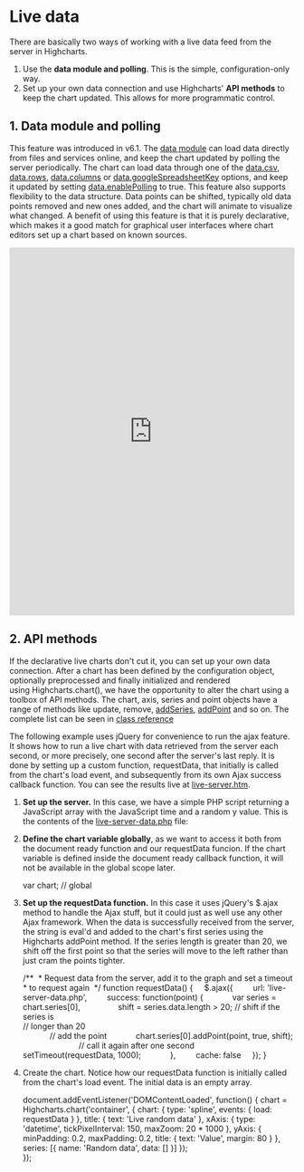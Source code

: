 Live data
=========

There are basically two ways of working with a live data feed from the server in Highcharts.

1.  Use the **data module and polling**. This is the simple, configuration-only way.
2.  Set up your own data connection and use Highcharts' **API methods** to keep the chart updated. This allows for more programmatic control.

1\. Data module and polling
---------------------------

This feature was introduced in v6.1. The [data module](https://www.highcharts.com/docs/working-with-data/data-module) can load data directly from files and services online, and keep the chart updated by polling the server periodically. The chart can load data through one of the [data.csv](https://api.highcharts.com/highcharts/data.csv), [data.rows](https://api.highcharts.com/highcharts/data.rows), [data.columns](https://api.highcharts.com/highcharts/data.columns) or [data.googleSpreadsheetKey](https://api.highcharts.com/highcharts/data.googleSpreadsheetKey) options, and keep it updated by setting [data.enablePolling](https://api.highcharts.com/highcharts/data.enablePolling) to true. This feature also supports flexibility to the data structure. Data points can be shifted, typically old data points removed and new ones added, and the chart will animate to visualize what changed. A benefit of using this feature is that it is purely declarative, which makes it a good match for graphical user interfaces where chart editors set up a chart based on known sources.

<iframe width="320" height="240" style="width: 100%; height: 650px; border: none;" src=https://www.highcharts.com/samples/highcharts/data/livedata-columns/></iframe>

2\. API methods
---------------

If the declarative live charts don't cut it, you can set up your own data connection. After a chart has been defined by the configuration object, optionally preprocessed and finally initialized and rendered using Highcharts.chart(), we have the opportunity to alter the chart using a toolbox of API methods. The chart, axis, series and point objects have a range of methods like update, remove, [addSeries](http://api.highcharts.com/highcharts/Chart.addSeries), [addPoint](http://api.highcharts.com/highcharts/Series.addPoint) and so on. The complete list can be seen in [class reference](https://api.highcharts.com/class-reference)

The following example uses jQuery for convenience to run the ajax feature. It shows how to run a live chart with data retrieved from the server each second, or more precisely, one second after the server's last reply. It is done by setting up a custom function, requestData, that initially is called from the chart's load event, and subsequently from its own Ajax success callback function. You can see the results live at [live-server.htm](studies/live-server.htm).

1.  **Set up the server.** In this case, we have a simple PHP script returning a JavaScript array with the JavaScript time and a random y value. This is the contents of the [live-server-data.php](studies/live-server-data.php) file:

    
    <?php
    // Set the JSON header
    header("Content-type: text/json");
    
    // The x value is the current JavaScript time, which is the Unix time multiplied   
    // by 1000.
    $x = time() \* 1000;
    // The y value is a random number
    $y = rand(0, 100);
    
    // Create a PHP array and echo it as JSON
    $ret = array($x, $y);
    echo json\_encode($ret);
    ?>
    

2.  **Define the chart variable globally**, as we want to access it both from the document ready function and our requestData funcion. If the chart variable is defined inside the document ready callback function, it will not be available in the global scope later.

    
    var chart; // global
    

3.  **Set up the requestData function.** In this case it uses jQuery's $.ajax method to handle the Ajax stuff, but it could just as well use any other Ajax framework. When the data is successfully received from the server, the string is eval'd and added to the chart's first series using the Highcharts addPoint method. If the series length is greater than 20, we shift off the first point so that the series will move to the left rather than just cram the points tighter.

    
    /\*\*
     \* Request data from the server, add it to the graph and set a timeout   
     \* to request again
     \*/
    function requestData() {
        $.ajax({
            url: 'live-server-data.php',
            success: function(point) {
                var series = chart.series[0],
                    shift = series.data.length > 20; // shift if the series is   
                                                     // longer than 20  
                // add the point
                chart.series[0].addPoint(point, true, shift);
                
                // call it again after one second
                setTimeout(requestData, 1000);    
            },
            cache: false
        });
    }
    

4.  Create the chart. Notice how our requestData function is initially called from the chart's load event. The initial data is an empty array.

    
    document.addEventListener('DOMContentLoaded', function() {
        chart = Highcharts.chart('container', {
            chart: {
                type: 'spline',
                events: {
                    load: requestData
                }
            },
            title: {
                text: 'Live random data'
            },
            xAxis: {
                type: 'datetime',
                tickPixelInterval: 150,
                maxZoom: 20 \* 1000
            },
            yAxis: {
                minPadding: 0.2,
                maxPadding: 0.2,
                title: {
                    text: 'Value',
                    margin: 80
                }
            },
            series: [{
                name: 'Random data',
                data: []
            }]
        });        
    });